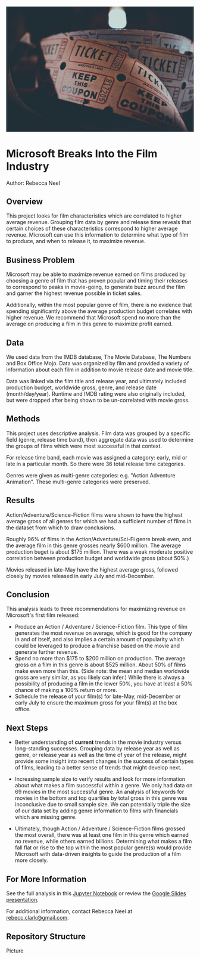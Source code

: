 ![Picture of Movie Tickets](Images/ticket-image.jpg)

# Microsoft Breaks Into the Film Industry

Author: Rebecca Neel

## Overview

This project looks for film characteristics which are correlated to higher average revenue. Grouping film data by genre and release time reveals that certain choices of these characteristics correspond to higher average revenue. Microsoft can use this information to determine what type of film to produce, and when to release it, to maximize revenue.

## Business Problem

Microsoft may be able to maximize revenue earned on films produced by choosing a genre of film that has proven popular and timing their releases to correspond to peaks in movie-going, to generate buzz around the film and garner the highest revenue possible in ticket sales.

Additionally, within the most popular genre of film, there is no evidence that spending significantly above the average production budget correlates with higher revenue. We recommend that Microsoft spend no more than the average on producing a film in this genre to maximize profit earned.

## Data

We used data from the IMDB database, The Movie Database, The Numbers and Box Office Mojo. Data was organized by film and provided a variety of information about each film in addition to movie release date and movie title.

Data was linked via the film title and release year, and ultimately included production budget, worldwide gross, genre, and release date (month/day/year). Runtime and IMDB rating were also originally included, but were dropped after being shown to be un-correlated with movie gross.

## Methods

This project uses descriptive analysis. Film data was grouped by a specific field (genre, release time band), then aggregate data was used to determine the groups of films which were most successful in that context.

For release time band, each movie was assigned a category: early, mid or late in a particular month. So there were 36 total release time categories.

Genres were given as multi-genre categories: e.g. "Action Adventure Animation". These multi-genre categories were preserved.


## Results

Action/Adventure/Science-Fiction films were shown to have the highest average gross of all genres for which we had a sufficient number of films in the dataset from which to draw conclusions.

Roughly 96% of films in the Action/Adventure/Sci-Fi genre break even, and the average film in this genre grosses nearly $600 million. The average production buget is about $175 million. There was a weak moderate positive correlation between production budget and worldwide gross (about 50%.)

Movies released in late-May have the highest average gross, followed closely by movies released in early July and mid-December.

## Conclusion

This analysis leads to three recommendations for maximizing revenue on Microsoft's first film released:

- Produce an Action / Adventure / Science-Fiction film. This type of film generates the most revenue on average, which is good for the company in and of itself, and also implies a certain amount of popularity which could be leveraged to produce a franchise based on the movie and generate further revenue.
- Spend no more than $175 to $200 million on production. The average gross on a film in this genre is about $525 million. About 50% of films make even more than this. (Side note: the mean and median worldwide gross are very similar, as you likely can infer.) While there is always a possibility of producing a film in the lower 50%, you have at least a 50% chance of making a 100% return or more.
- Schedule the release of your film(s) for late-May, mid-December or early July to ensure the maximum gross for your film(s) at the box office.

## Next Steps

- Better understanding of **current** trends in the movie industry versus long-standing successes. Grouping data by release year as well as genre, or release year as well as the time of year of the release, might provide some insight into recent changes in the success of certain types of films, leading to a better sense of trends that might develop next.

- Increasing sample size to verify results and look for more information about what makes a film successful within a genre. We only had data on 69 movies in the most successful genre. An analysis of keywords for movies in the bottom and top quartiles by total gross in this genre was inconclusive due to small sample size. We can potentially triple the size of our data set by adding genre information to films with financials which are missing genre.

- Ultimately, though Action / Adventure / Science-Fiction films grossed the most overall, there was at least one film in this genre which earned no revenue, while others earned billions. Determining what makes a film fall flat or rise to the top within the most popular genre(s) would provide Microsoft with data-driven insights to guide the production of a film more closely.

## For More Information

See the full analysis in this [Jupyter Notebook](./Presentation.ipynb) or review the [Google Slides presentation](./presentation.ppt).

For additional information, contact Rebecca Neel at rebecc.clark@gmail.com.

## Repository Structure

Picture
